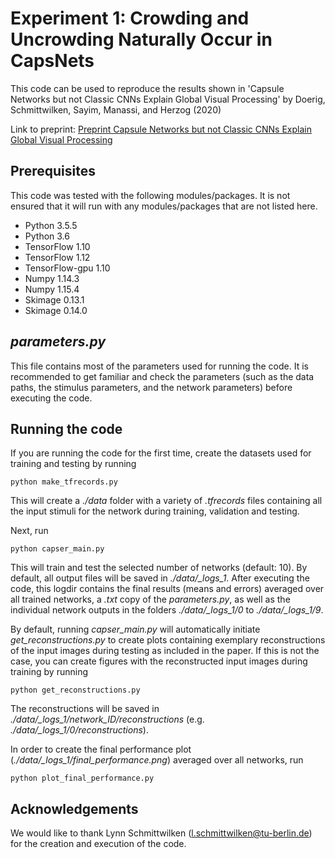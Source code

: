 # Experiment 1: Crowding and Uncrowding Naturally Occur in CapsNets
This code can be used to reproduce the results shown in 'Capsule Networks but not Classic CNNs Explain Global Visual Processing' by Doerig, Schmittwilken, Sayim, Manassi, and Herzog (2020)

Link to preprint: [Preprint Capsule Networks but not Classic CNNs Explain Global Visual Processing](https://www.researchgate.net/publication/335472170_Capsule_Networks_as_Recurrent_Models_of_Grouping_and_Segmentation)

## Prerequisites
This code was tested with the following modules/packages. It is not ensured that it will run with any modules/packages that are not listed here.
* Python 3.5.5
* Python 3.6
* TensorFlow 1.10
* TensorFlow 1.12
* TensorFlow-gpu 1.10
* Numpy 1.14.3
* Numpy 1.15.4
* Skimage 0.13.1
* Skimage 0.14.0

## *parameters.py*
This file contains most of the parameters used for running the code. It is recommended to get familiar and check the parameters (such as the data paths, the stimulus parameters, and the network parameters) before executing the code.

## Running the code
If you are running the code for the first time, create the datasets used for training and testing by running
```
python make_tfrecords.py
```
This will create a *./data* folder with a variety of *.tfrecords* files containing all the input stimuli for the network during training, validation and testing.

Next, run
```
python capser_main.py
```
This will train and test the selected number of networks (default: 10). By default, all output files will be saved in *./data/_logs_1*. After executing the code, this logdir contains the final results (means and errors) averaged over all trained networks, a *.txt* copy of the *parameters.py*, as well as the individual network outputs in the folders *./data/_logs_1/0* to *./data/_logs_1/9*.

By default, running *capser_main.py* will automatically initiate *get_reconstructions.py* to create plots containing exemplary reconstructions of the input images during testing as included in the paper. If this is not the case, you can create figures with the reconstructed input images during training by running
```
python get_reconstructions.py
```
The reconstructions will be saved in *./data/_logs_1/network_ID/reconstructions* (e.g. *./data/_logs_1/0/reconstructions*).

In order to create the final performance plot (*./data/_logs_1/final_performance.png*) averaged over all networks, run
```
python plot_final_performance.py
```

## Acknowledgements
We would like to thank Lynn Schmittwilken (l.schmittwilken@tu-berlin.de) for the creation and execution of the code.